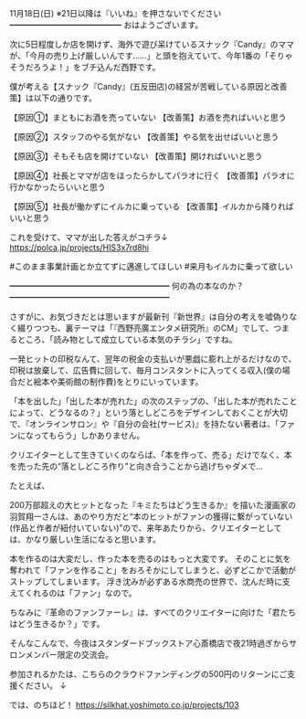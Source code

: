 11月18日(日) ※21日以降は『いいね』を押さないでください
━━━━━━━━━━━━━━
おはようございます。

次に5日程度しか店を開けず、海外で遊び呆けているスナック『Candy』のママが、「今月の売り上げ厳しいんです……」と頭を抱えていて、今年1番の「そりゃそうだろうよ！」をブチ込んだ西野です。

僕が考える【スナック『Candy』(五反田店)の経営が苦戦している原因と改善策】は以下の通りです。

【原因①】まともにお酒を売っていない
【改善策】お酒を売ればいいと思う

【原因②】スタッフのやる気がない
【改善策】やる気を出せばいいと思う

【原因③】そもそも店を開けていない
【改善策】開ければいいと思う

【原因④】社長とママが店をほったらかしてパラオに行く
【改善策】パラオに行かなかったらいいと思う

【原因⑤】社長が働かずにイルカに乗っている
【改善策】イルカから降りればいいと思う

これを受けて、ママが出した答えがコチラ↓
https://polca.jp/projects/HIS3x7rd8hi

#このまま事業計画とか立てずに邁進してほしい
#来月もイルカに乗って欲しい

━━━━━━━━━━━━━━━━━━━━
何の為の本なのか？
━━━━━━━━━━━━━━━━━━━━

さすがに、お気づきだとは思いますが最新刊『新世界』は自分の考えを嘘偽りなく綴りつつも、裏テーマは「『西野亮廣エンタメ研究所』のCM」でして、つまるところ、「読み物として成立している本気のチラシ」ですね。

一発ヒットの印税なんて、翌年の税金の支払いが悪戯に膨れ上がるだけなので、印税は放棄して、広告費に回して、毎月コンスタントに入ってくる収入(僕の場合だと絵本や美術館の制作費)をとりにいっています。

「本を出した」「出した本が売れた」の次のステップの、「出した本が売れたことによって、どうなるの？」という落としどころをデザインしておくことが大切で、『オンラインサロン』や『自分の会社(サービス)』を持たない著者は、「ファンになってもらう」しかありません。

クリエイターとして生きていくのならば、「本を作って、売る」だけでなく、本を売った先の“落としどころ作り”と向き合うことから逃げちゃダメで…

たとえば、

200万部超えの大ヒットとなった『キミたちはどう生きるか』を描いた漫画家の羽賀翔一さんは、あのやり方だと“本のヒットがファンの獲得に繋がっていない(作品と作者が紐付いていない)”ので、来年あたりから、クリエイターとしては、かなり厳しい生活になると思います。

本を作るのは大変だし、作った本を売るのはもっと大変です。
そのことに気を奪われて「ファンを作ること」をおろそかにしてしまうと、必ずどこかで活動がストップしてしまいます。
浮き沈みが必ずある水商売の世界で、沈んだ時に支えてくれるのは「ファン」なので。

ちなみに『革命のファンファーレ』は、すべてのクリエイターに向けた「君たちはどう生きるか？」です。

そんなこんなで、今夜はスタンダードブックストア心斎橋店で夜21時過ぎからサロンメンバー限定の交流会。

参加されるかたは、こちらのクラウドファンディングの500円のリターンにご支援ください。
↓

では、のちほど！
https://silkhat.yoshimoto.co.jp/projects/103

